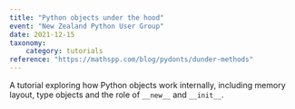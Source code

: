 ```yaml
---
title: "Python objects under the hood"
event: "New Zealand Python User Group"
date: 2021-12-15
taxonomy:
    category: tutorials
reference: "https://mathspp.com/blog/pydonts/dunder-methods"
---
```


A tutorial exploring how Python objects work internally, including memory layout, type objects and the role of `__new__` and `__init__`.